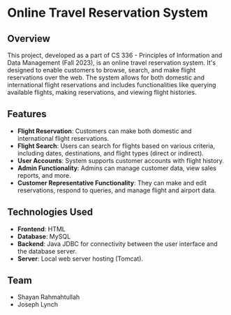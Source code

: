 # Online Travel Reservation System

## Overview
This project, developed as a part of CS 336 - Principles of Information and Data Management (Fall 2023), is an online travel reservation system. It's designed to enable customers to browse, search, and make flight reservations over the web. The system allows for both domestic and international flight reservations and includes functionalities like querying available flights, making reservations, and viewing flight histories.

## Features
- **Flight Reservation**: Customers can make both domestic and international flight reservations.
- **Flight Search**: Users can search for flights based on various criteria, including dates, destinations, and flight types (direct or indirect).
- **User Accounts**: System supports customer accounts with flight history.
- **Admin Functionality**: Admins can manage customer data, view sales reports, and more.
- **Customer Representative Functionality**: They can make and edit reservations, respond to queries, and manage flight and airport data.

## Technologies Used
- **Frontend**: HTML
- **Database**: MySQL
- **Backend**: Java JDBC for connectivity between the user interface and the database server.
- **Server**: Local web server hosting (Tomcat).

## Team
- Shayan Rahmahtullah
- Joseph Lynch
